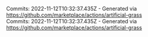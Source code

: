 Commits: 2022-11-12T10:32:37.435Z - Generated via https://github.com/marketplace/actions/artificial-grass
<br>
Commits: 2022-11-12T10:32:37.435Z - Generated via https://github.com/marketplace/actions/artificial-grass
<br>

